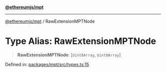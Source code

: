 [**@ethereumjs/mpt**](../README.md)

***

[@ethereumjs/mpt](../README.md) / RawExtensionMPTNode

# Type Alias: RawExtensionMPTNode

> **RawExtensionMPTNode**: \[`Uint8Array`, `Uint8Array`\]

Defined in: [packages/mpt/src/types.ts:15](https://github.com/Dargon789/ethereumjs-monorepo/blob/master/packages/mpt/src/types.ts#L15)
